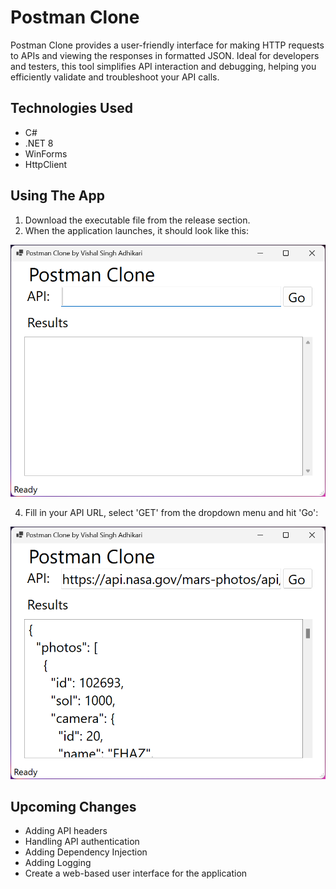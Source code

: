 # Postman Clone
Postman Clone provides a user-friendly interface for making HTTP requests to APIs and viewing the responses in formatted JSON. Ideal for developers and testers, this tool simplifies API interaction and debugging, helping you efficiently validate and troubleshoot your API calls.

## Technologies Used
* C#
* .NET 8
* WinForms
* HttpClient

## Using The App
1. Download the executable file from the release section.
2. When the application launches, it should look like this:

![](Images/ss1.png "Ready to Run")

4. Fill in your API URL, select 'GET' from the dropdown menu and hit 'Go':

![](Images/ss2.png "GET request")

## Upcoming Changes
* Adding API headers
* Handling API authentication
* Adding Dependency Injection
* Adding Logging
* Create a web-based user interface for the application
